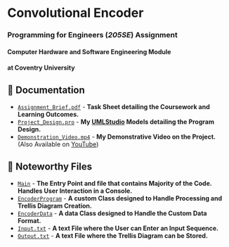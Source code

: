 # Convolutional Encoder

### Programming for Engineers (*205SE*) Assignment

#### Computer Hardware and Software Engineering Module

#### at Coventry University



## 📄 Documentation

- [`Assignment_Brief.pdf`](/Assignment_Brief.pdf) - **Task Sheet detailing the Coursework and Learning Outcomes.**
- [`Project_Design.pro`](/Project_Design.pro) - **My [UMLStudio](http://pragsoft.com/prod_umls.html) Models detailing the Program Design.**
- [`Demonstration_Video.mp4`](/Demonstration_Video.mp4) - **My Demonstrative Video on the Project.** (Also Available on [YouTube](https://youtu.be/y_3ezag_N5s))



## 📌 Noteworthy Files

- [`Main`](/Convolutional%20Encoder%20Analyser%202.0/Main.cpp) - **The Entry Point and file that contains Majority of the Code. Handles User Interaction in a Console.**
- [`EncoderProgram`](/Convolutional%20Encoder%20Analyser%202.0/EncoderProgram.cpp) - **A custom Class designed to Handle Processing and Trellis Diagram Creation.**
- [`EncoderData`](/Convolutional%20Encoder%20Analyser%202.0/EncoderData.h) - **A data Class designed to Handle the Custom Data Format.**
- [`Input.txt`](/Convolutional%20Encoder%20Analyser%202.0/Input.txt) - **A text File where the User can Enter an Input Sequence.**
- [`Output.txt`](/Convolutional%20Encoder%20Analyser%202.0/Output.txt) - **A text File where the Trellis Diagram can be Stored.**